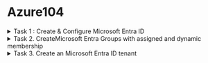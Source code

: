 # Azure104

<details>1. Manage Microsoft Entra ID user
   <summary>Task 1 : Create & Configure Microsoft Entra ID</summary>
  <br><br>
   - Step1. [Login to Azure Portal](https://portal.azure.com/)</br>
  <br>
   - Step2. On Azure portal Seach bar Search Microsoft Entra ID.</br>
  <br>
   - Step3. on Overview pane under 'Manage' Click users</b>
  <br>
   -step4. Click New User</br>
  <br>
   - Step5. Create new user</br>
  <br>
   - Step6. Provide the Basic user information</br>
       <ls>-User principle name: user1
           - mail nick Name: user1
           - Display name: user1
           - Account enabled: (By default it is selected)</ls>
   - Step7.  On the properties slide provide the user information (Provide as much as information)
   - Step8. On Assignments (Assign user Adminitritive unit, Group or Role, if you have information on hand)
   - Step9. Review and create
   - Step10. Refresh the page by clicking Refresh on user page header
   - Step11. Click newly created user
     - On Overview pane,  click Assigned roles
     - click add assingments
     - Under select role search for user administrator (In this demo)
   - Step12. Click Assign
   - Step13. Click Refresh 
   - Step14. To check Open browser in new tab, Login with newly created user credentials you created earlier. Update your new password, set ip MFA( multifactor Authentication)
       - Download Microsoft free Authenticator App (IOS/Android)
       - Follow the instructruction that displayed on page
       - Open Authenticator App
       - Click '+' on top right corner 
       - Select Work or school
       - Scan QR code that displayed on screen
       - Verify that's you
       - Authenticator App ask your phone number 
       - verify the code that you get in SMS
   - Step15. Congratulations for Successful login to Azure portal with your newly created account
   - Step16. Go to Microsoft Enta ID
   - Step 17. Scroll down and find User setting ( Notice there you do not have permission to Edit user permissions, It is blured) 
   - Step18. Scroll up click Users
   - Step19. Check you can create new user and guest user because your Assign role is User administrator
   - Step20. Follow these mentions Steps and create another user.
   - Step21. Task 1 is completed.
</details>
<details><summary> Task 2. CreateMicrosoft Entra Groups with assigned and dynamic membership</summary>
<br></br>
  
</details>

<details>
  <summary>Task 3. Create an Microsoft Entra ID tenant</summary>
</details>
     
